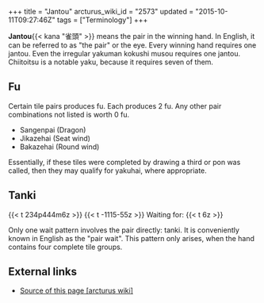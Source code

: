 +++
title = "Jantou"
arcturus_wiki_id = "2573"
updated = "2015-10-11T09:27:46Z"
tags = ["Terminology"]
+++

**Jantou**{{< kana "雀頭" >}} means the pair in the winning hand. In English, it can be referred to
as "the pair" or the eye. Every winning hand requires one jantou. Even the irregular yakuman kokushi
musou requires one jantou. Chiitoitsu is a notable yaku, because it requires seven of them.

## Fu

Certain tile pairs produces fu. Each produces 2 fu. Any other pair combinations not listed is worth
0 fu.

- Sangenpai (Dragon)
- Jikazehai (Seat wind)
- Bakazehai (Round wind)

Essentially, if these tiles were completed by drawing a third or pon was called, then they may
qualify for yakuhai, where appropriate.

## Tanki

{{< t 234p444m6z >}} {{< t -1115-55z >}} Waiting for: {{< t 6z >}}

Only one wait pattern involves the pair directly: tanki. It is conveniently known in English as the
"pair wait". This pattern only arises, when the hand contains four complete tile groups.

## External links

- [Source of this page [arcturus wiki]](http://arcturus.su/wiki/Jantou)
